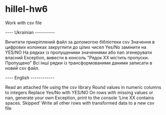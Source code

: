 # hillel-hw6
Work with csv file

---- Ukrainian ----------

Вичитати прикріплений файл за допомогою бібліотеки csv
Значення в цифрових колонках закруглити до цілих чисел
Yes/No замінити на YES/NO
На рядках із пропущеними  значеннями або nan згенерувати власний Exception, вивести в консоль "Рядок ХХ містить пропуски. Пропущено"
Всі інші рядки із трансформованими даними записати в новий csv файл.


---- English ------------

Read an attached file using the csv library
Round values in numeric columns to integers
Replace Yes/No with YES/NO
On rows with missing values or nan, generate your own Exception, print to the console ‘Line XX contains spaces. Skipped’
Write all other rows with transformed data to a new csv file
